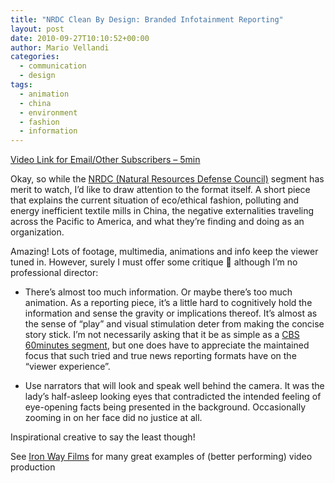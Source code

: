 ```yaml
---
title: "NRDC Clean By Design: Branded Infotainment Reporting"
layout: post
date: 2010-09-27T10:10:52+00:00
author: Mario Vellandi
categories:
  - communication
  - design
tags:
  - animation
  - china
  - environment
  - fashion
  - information
---
```

[Video Link for Email/Other Subscribers &#8211; 5min](http://www.youtube.com/watch?v=xHMXv2nkO7w)

Okay, so while the [NRDC (Natural Resources Defense Council)](http://www.nrdc.org/) segment has merit to watch, I&#8217;d like to draw attention to the format itself. A short piece that explains the current situation of eco/ethical fashion, polluting and energy inefficient textile mills in China, the negative externalities traveling across the Pacific to America, and what they&#8217;re finding and doing as an organization.

Amazing! Lots of footage, multimedia, animations and info keep the viewer tuned in. However, surely I must offer some critique 🙂 although I&#8217;m no professional director:

  * There&#8217;s almost too much information. Or maybe there&#8217;s too much animation. As a reporting piece, it&#8217;s a little hard to cognitively hold the information and sense the gravity or implications thereof. It&#8217;s almost as the sense of &#8220;play&#8221; and visual stimulation deter from making the concise story stick. I&#8217;m not necessarily asking that it be as simple as a [CBS 60minutes segment](http://www.cbsnews.com/sections/60minutes/main3415.shtml), but one does have to appreciate the maintained focus that such tried and true news reporting formats have on the &#8220;viewer experience&#8221;.
  
  * Use narrators that will look and speak well behind the camera. It was the lady&#8217;s half-asleep looking eyes that contradicted the intended feeling of eye-opening facts being presented in the background. Occasionally zooming in on her face did no justice at all.

Inspirational creative to say the least though!

See [Iron Way Films](http://ironwayfilms.com/) for many great examples of (better performing) video production

